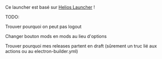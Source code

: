 Ce launcher est basé sur <a href="https://github.com/dscalzi/HeliosLauncher">Helios Launcher</a> !

TODO:

<p>Trouver pourquoi on peut pas logout
<p>Changer bouton mods en mods au lieu d'options
<p>Trouver pourquoi mes releases partent en draft (sûrement un truc lié aux actions ou au electron-builder.yml)